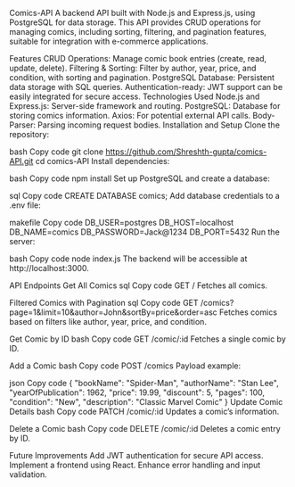 Comics-API
A backend API built with Node.js and Express.js, using PostgreSQL for data storage. This API provides CRUD operations for managing comics, including sorting, filtering, and pagination features, suitable for integration with e-commerce applications.

Features
CRUD Operations: Manage comic book entries (create, read, update, delete).
Filtering & Sorting: Filter by author, year, price, and condition, with sorting and pagination.
PostgreSQL Database: Persistent data storage with SQL queries.
Authentication-ready: JWT support can be easily integrated for secure access.
Technologies Used
Node.js and Express.js: Server-side framework and routing.
PostgreSQL: Database for storing comics information.
Axios: For potential external API calls.
Body-Parser: Parsing incoming request bodies.
Installation and Setup
Clone the repository:

bash
Copy code
git clone https://github.com/Shreshth-gupta/comics-API.git
cd comics-API
Install dependencies:

bash
Copy code
npm install
Set up PostgreSQL and create a database:

sql
Copy code
CREATE DATABASE comics;
Add database credentials to a .env file:

makefile
Copy code
DB_USER=postgres
DB_HOST=localhost
DB_NAME=comics
DB_PASSWORD=Jack@1234
DB_PORT=5432
Run the server:

bash
Copy code
node index.js
The backend will be accessible at http://localhost:3000.

API Endpoints
Get All Comics
sql
Copy code
GET /
Fetches all comics.

Filtered Comics with Pagination
sql
Copy code
GET /comics?page=1&limit=10&author=John&sortBy=price&order=asc
Fetches comics based on filters like author, year, price, and condition.

Get Comic by ID
bash
Copy code
GET /comic/:id
Fetches a single comic by ID.

Add a Comic
bash
Copy code
POST /comics
Payload example:

json
Copy code
{
  "bookName": "Spider-Man",
  "authorName": "Stan Lee",
  "yearOfPublication": 1962,
  "price": 19.99,
  "discount": 5,
  "pages": 100,
  "condition": "New",
  "description": "Classic Marvel Comic"
}
Update Comic Details
bash
Copy code
PATCH /comic/:id
Updates a comic’s information.

Delete a Comic
bash
Copy code
DELETE /comic/:id
Deletes a comic entry by ID.

Future Improvements
Add JWT authentication for secure API access.
Implement a frontend using React.
Enhance error handling and input validation.